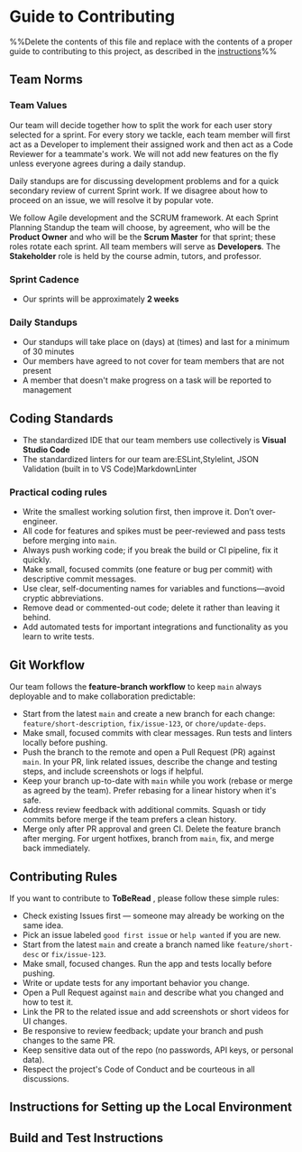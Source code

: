 # Guide to Contributing

%%Delete the contents of this file and replace with the contents of a proper guide to contributing to this project, as described in the [instructions](./instructions-0c-project-setup#contributingmd)%%

## Team Norms

### Team Values

Our team will decide together how to split the work for each user story selected for a sprint. For every story we tackle, each team member will first act as a Developer to implement their assigned work and then act as a Code Reviewer for a teammate's work. We will not add new features on the fly unless everyone agrees during a daily standup.

Daily standups are for discussing development problems and for a quick secondary review of current Sprint work. If we disagree about how to proceed on an issue, we will resolve it by popular vote.

We follow Agile development and the SCRUM framework. At each Sprint Planning Standup the team will choose, by agreement, who will be the **Product Owner** and who will be the **Scrum Master** for that sprint; these roles rotate each sprint. All team members will serve as **Developers**. The **Stakeholder** role is held by the course admin, tutors, and professor.

### Sprint Cadence

- Our sprints will be approximately **2 weeks**

### Daily Standups

- Our standups will take place on (days) at (times) and last for a minimum of 30 minutes
- Our members have agreed to not cover for team members that are not present
- A member that doesn't make progress on a task will be reported to management

## Coding Standards

- The standardized IDE that our team members use collectively is **Visual Studio Code**
- The standardized linters for our team are:ESLint,Stylelint, JSON Validation (built in to VS Code)MarkdownLinter

### Practical coding rules

- Write the smallest working solution first, then improve it. Don’t over-engineer.
- All code for features and spikes must be peer-reviewed and pass tests before merging into `main`.
- Always push working code; if you break the build or CI pipeline, fix it quickly.
- Make small, focused commits (one feature or bug per commit) with descriptive commit messages.
- Use clear, self-documenting names for variables and functions—avoid cryptic abbreviations.
- Remove dead or commented-out code; delete it rather than leaving it behind.
- Add automated tests for important integrations and functionality as you learn to write tests.

## Git Workflow

Our team follows the **feature-branch workflow** to keep `main` always deployable and to make collaboration predictable:

- Start from the latest `main` and create a new branch for each change: `feature/short-description`, `fix/issue-123`, or `chore/update-deps`.
- Make small, focused commits with clear messages. Run tests and linters locally before pushing.
- Push the branch to the remote and open a Pull Request (PR) against `main`. In your PR, link related issues, describe the change and testing steps, and include screenshots or logs if helpful.
- Keep your branch up-to-date with `main` while you work (rebase or merge as agreed by the team). Prefer rebasing for a linear history when it's safe.
- Address review feedback with additional commits. Squash or tidy commits before merge if the team prefers a clean history.
- Merge only after PR approval and green CI. Delete the feature branch after merging. For urgent hotfixes, branch from `main`, fix, and merge back immediately.

## Contributing Rules

If you want to contribute to **ToBeRead** , please follow these simple rules:

- Check existing Issues first — someone may already be working on the same idea.
- Pick an issue labeled `good first issue` or `help wanted` if you are new.
- Start from the latest `main` and create a branch named like `feature/short-desc` or `fix/issue-123`.
- Make small, focused changes. Run the app and tests locally before pushing.
- Write or update tests for any important behavior you change.
- Open a Pull Request against `main` and describe what you changed and how to test it.
- Link the PR to the related issue and add screenshots or short videos for UI changes.
- Be responsive to review feedback; update your branch and push changes to the same PR.
- Keep sensitive data out of the repo (no passwords, API keys, or personal data).
- Respect the project's Code of Conduct and be courteous in all discussions.

## Instructions for Setting up the Local Environment

## Build and Test Instructions
